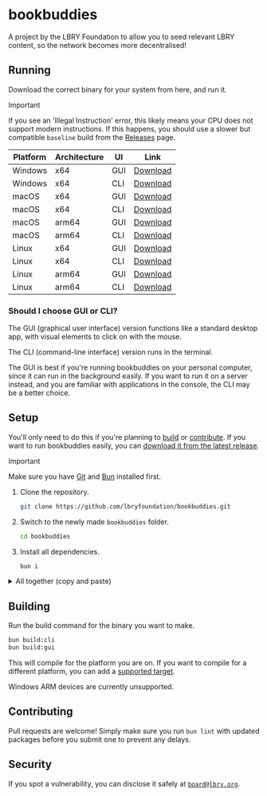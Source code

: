 # bookbuddies

A project by the LBRY Foundation to allow you to seed relevant LBRY content, so the network becomes more decentralised!

## Running

Download the correct binary for your system from here, and run it.

> [!IMPORTANT]
> If you see an 'Illegal Instruction' error, this likely means your CPU does not support modern instructions. If this happens, you should use a slower but compatible `baseline` build from the [Releases](https://github.com/lbryfoundation/bookbuddies/releases) page.

| Platform | Architecture | UI       | Link  |
|----------|--------------|----------|-------|
| Windows  | x64          | GUI      | [Download](https://github.com/lbryfoundation/bookbuddies/releases/download/windows-x64-gui.exe) |
| Windows  | x64          | CLI      | [Download](https://github.com/lbryfoundation/bookbuddies/releases/download/windows-x64-cli.exe) |
| macOS    | x64          | GUI      | [Download](https://github.com/lbryfoundation/bookbuddies/releases/download/macos-x64-gui) |
| macOS    | x64          | CLI      | [Download](https://github.com/lbryfoundation/bookbuddies/releases/download/macos-x64-cli) |
| macOS    | arm64        | GUI      | [Download](https://github.com/lbryfoundation/bookbuddies/releases/download/macos-arm64-gui) |
| macOS    | arm64        | CLI      | [Download](https://github.com/lbryfoundation/bookbuddies/releases/download/macos-arm64-cli) |
| Linux    | x64          | GUI      | [Download](https://github.com/lbryfoundation/bookbuddies/releases/download/linux-x64-gui) |
| Linux    | x64          | CLI      | [Download](https://github.com/lbryfoundation/bookbuddies/releases/download/linux-x64-cli) |
| Linux    | arm64        | GUI      | [Download](https://github.com/lbryfoundation/bookbuddies/releases/download/linux-arm64-gui) |
| Linux    | arm64        | CLI      | [Download](https://github.com/lbryfoundation/bookbuddies/releases/download/linux-arm64-cli) |

### Should I choose GUI or CLI?

The GUI (graphical user interface) version functions like a standard desktop app, with visual elements to click on with the mouse.

The CLI (command-line interface) version runs in the terminal.



The GUI is best if you're running bookbuddies on your personal computer, since it can run in the background easily. If you want to run it on a server instead, and you are familiar with applications in the console, the CLI may be a better choice.

## Setup

You'll only need to do this if you're planning to [build](#building) or [contribute](#contributing). If you want to run bookbuddies easily, you can [download it from the latest release](https://github.com/lbryfoundation/bookbuddies/releases).

> [!IMPORTANT]
> Make sure you have [Git](https://git-scm.com/) and [Bun](https://bun.sh/) installed first.

1. Clone the repository.
    ```sh
    git clone https://github.com/lbryfoundation/bookbuddies.git
    ```
2. Switch to the newly made `bookbuddies` folder.
    ```sh
    cd bookbuddies
    ```
3. Install all dependencies.
    ```sh
    bun i
    ```

<details>
<summary>All together (copy and paste)</summary>

```sh
git clone https://github.com/lbryfoundation/bookbuddies.git
cd bookbuddies
bun i
```
</details>

## Building

Run the build command for the binary you want to make.

```sh
bun build:cli
bun build:gui
```

This will compile for the platform you are on. If you want to compile for a different platform, you can add a [supported target](https://bun.sh/docs/bundler/executables#cross-compile-to-other-platforms).

Windows ARM devices are currently unsupported.

## Contributing

Pull requests are welcome! Simply make sure you run `bun lint` with updated packages before you submit one to prevent any delays.

## Security

If you spot a vulnerability, you can disclose it safely at [`board@lbry.org`](mailto:board@lbry.org?subject=Responsible%20disclosure%20for%20vulnerability%20in%20bookbuddies).
